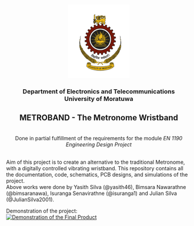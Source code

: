<div align="center">  
    <img height="200" src="./Documentation/EN1190 - Critical Analysis_ Metroband/logo.png">
    <h3>Department of Electronics and Telecommunications<br>University of Moratuwa</h3>
    <h2> METROBAND - The Metronome Wristband</h2>
    <br>Done in partial fulfillment of the requirements for the module <i>EN 1190 Engineering Design Project</i>
</div>

<br>Aim of this project is to create an alternative to the traditional Metronome, with a digitally controlled vibrating wristband. This repository contains all the documentation, code, schematics, PCB designs, and simulations of the project.
<br>Above works were done by Yasith Silva (@yasith46), Bimsara Nawarathne (@bimsaranawa), Isuranga Senavirathne (@isuranga1) and Julian Silva (@JulianSilva2001).

Demonstration of the project:<br>
[![Demonstration of the Final Product](https://img.youtube.com/vi/N5GJq5FccDs/0.jpg)](https://www.youtube.com/watch?v=N5GJq5FccDs)
